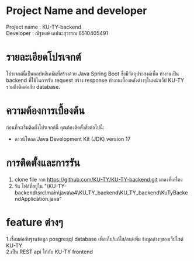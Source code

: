 # Project Name and developer

Project name : KU-TY-backend  
Developer : ณัฐพงษ์ เลปนะสุวรรณ 6510405491

# รายละเอียดโปรเจกต์

โปรเจกต์นี้เป็นแอปพลิเคชันที่สร้างด้วย Java Spring Boot ซึ่งมีวัตถุประสงค์เพื่อ ทำงานเป็น backend ที่ใช้ในการรับ request สร้าง response ทำงานเบื้องหลังต่างๆในหน้าเว็ป KU-TY รวมถึงติดต่อกับ database.

# ความต้องการเบื้องต้น

ก่อนที่จะเริ่มติดตั้งโปรเจกต์นี้ คุณต้องติดตั้งสิ่งต่อไปนี้:  

- ดาวน์โหลด Java Development Kit (JDK) version 17 

# การติดตั้งและการรัน

1. clone file จาก https://github.com/KU-TY/KU-TY-backend.git มาลงที่เครื่อง
2. รัน ไฟล์ที่อยู่ใน "\KU-TY-backend\src\main\java\a4\KU_TY_backend\KU_TY_backend\KuTyBackendApplication.java"

# feature ต่างๆ
1.เชื่อมต่อกับฐานข้อมูล posgresql database เพื่อเก็บ/แก้ไข/ลบ/เพิ่ม ข้อมูลต่างๆของเว็ปไซต์ KU-TY  
2.เป็น REST api ให้กับ KU-TY frontend
